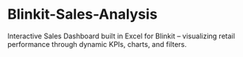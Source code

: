 # Blinkit-Sales-Analysis
Interactive Sales Dashboard built in Excel for Blinkit – visualizing retail performance through dynamic KPIs, charts, and filters.
